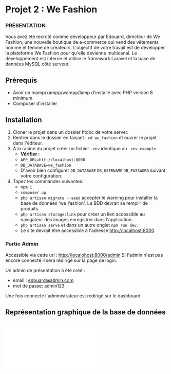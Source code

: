 # Projet 2 : <span>We Fashion</span>

### PRÉSENTATION

Vous avez été recruté comme développeur par Edouard, directeur de We Fashion, une nouvelle boutique de e-commerce qui vend des vêtements homme et femme de créateurs. L'objectif de votre travail est de développer la plateforme We Fashion pour qu'elle devienne multicanal. Le développement est interne et utilise le framework Laravel et la base de données MySQL côté serveur.

## Prérequis

-   Avoir un mamp/xampp/wampp/lamp d'installé avec PHP version 8 minimum
-   Composer d'installer

## Installation

1. Cloner le projet dans un dossier htdoc de votre server.
2. Rentrer dans le dossier en faisant : `cd we_fashion` et ouvrer le projet dans l'éditeur.
3. À la racine du projet créer un fichier `.env` identique au `.env.example`
    - **Vérifier :**
    - `APP_URL=htt://localhost:8000`
    - `DB_DATABASE=we_fashion`
    - D'avoir bien configurer `DB_DATABASE` `DB_USERNAME` `DB_PASSWORD` suivant votre configuration.
4. Tapez les commandes suivantes:
    - `npm i`
    - `composer up`
    - `php artisan migrate --seed` accepter le warning pour installer la base de données 'we_fashion'. La BDD devrait se remplir de produits.
    - `php artisan storage:link` pour créer un lien accessible au navigateur des images enregistrer dans l'application.
    - `php artisan serve` et dans un autre onglet `npm run dev`.
    - Le site devrait être accessible à l'adresse <a href="http://localhost:8000">http://localhost:8000</a>.

### Partie Admin

Accessible via cette url : <a href="http://localohost:8000/admin">http://localohost:8000/admin</a>
Si l'admin n'est pas encore connecté il sera redirigé sur la page de login.

Un admin de présentation à été créé :

-   email : edouard@admin.com
-   mot de passe: admin123

Une fois connecté l'administrateur est redirigé sur le dashboard.

## Représentation graphique de la base de données

![diagramme de la BDD](./public/diagrammetables.pdf)
